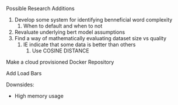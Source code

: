 Possible Research Additions

1. Develop some system for identifying benneficial word complexity
    1. When to default and when to not
2. Revaluate underlying bert model assumptions
3. Find a way of mathematically evaluating dataset size vs quality
    1. IE indicate that some data is better than others
        1. Use COSINE DISTANCE


Make a cloud provisioned Docker Repository

Add Load Bars


Downsides:
- High memory usage